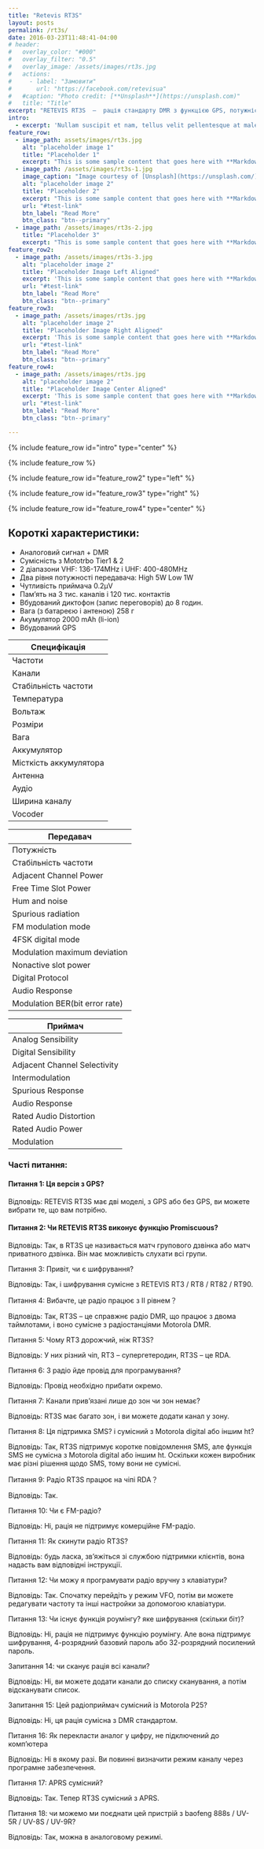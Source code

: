 ```yaml
---
title: "Retevis RT3S"
layout: posts
permalink: /rt3s/
date: 2016-03-23T11:48:41-04:00
# header:
#   overlay_color: "#000"
#   overlay_filter: "0.5"
#   overlay_image: /assets/images/rt3s.jpg
#   actions:
#     - label: "Замовити"
#       url: "https://facebook.com/retevisua"
#   #caption: "Photo credit: [**Unsplash**](https://unsplash.com)"
#   title: "Title"
excerpt: "RETEVIS RT3S  –  рація стандарту DMR з функцією GPS, потужністю до 5 ват, двома діапазонами, шифруванням та сумісністю з Mototrbo Tier Ⅰ & Ⅱ."
intro: 
  - excerpt: 'Nullam suscipit et nam, tellus velit pellentesque at malesuada, enim eaque. Quis nulla, netus tempor in diam gravida tincidunt, *proin faucibus* voluptate felis id sollicitudin. Centered with `type="center"`'
feature_row:
  - image_path: assets/images/rt3s.jpg
    alt: "placeholder image 1"
    title: "Placeholder 1"
    excerpt: "This is some sample content that goes here with **Markdown** formatting."
  - image_path: /assets/images/rt3s-1.jpg
    image_caption: "Image courtesy of [Unsplash](https://unsplash.com/)"
    alt: "placeholder image 2"
    title: "Placeholder 2"
    excerpt: "This is some sample content that goes here with **Markdown** formatting."
    url: "#test-link"
    btn_label: "Read More"
    btn_class: "btn--primary"
  - image_path: /assets/images/rt3s-2.jpg
    title: "Placeholder 3"
    excerpt: "This is some sample content that goes here with **Markdown** formatting."
feature_row2:
  - image_path: /assets/images/rt3s-3.jpg
    alt: "placeholder image 2"
    title: "Placeholder Image Left Aligned"
    excerpt: 'This is some sample content that goes here with **Markdown** formatting. Left aligned with `type="left"`'
    url: "#test-link"
    btn_label: "Read More"
    btn_class: "btn--primary"
feature_row3:
  - image_path: /assets/images/rt3s.jpg
    alt: "placeholder image 2"
    title: "Placeholder Image Right Aligned"
    excerpt: 'This is some sample content that goes here with **Markdown** formatting. Right aligned with `type="right"`'
    url: "#test-link"
    btn_label: "Read More"
    btn_class: "btn--primary"
feature_row4:
  - image_path: /assets/images/rt3s.jpg
    alt: "placeholder image 2"
    title: "Placeholder Image Center Aligned"
    excerpt: 'This is some sample content that goes here with **Markdown** formatting. Centered with `type="center"`'
    url: "#test-link"
    btn_label: "Read More"
    btn_class: "btn--primary"

---
```


{% include feature_row id="intro" type="center" %}

{% include feature_row %}

{% include feature_row id="feature_row2" type="left" %}

{% include feature_row id="feature_row3" type="right" %}

{% include feature_row id="feature_row4" type="center" %}

## Короткі характеристики:

- Аналоговий сигнал + DMR
- Сумісність з Mototrbo Tier1 & 2
- 2 діапазони VHF: 136-174MHz і UHF: 400-480MHz
- Два рівня потужності передавача: High 5W Low 1W
- Чутливість приймача 0.2μV
- Пам’ять на 3 тис. каналів і 120 тис. контактів
- Вбудований диктофон (запис переговорів) до 8 годин.
- Вага (з батареєю і антеною) 258 г
- Акумулятор 2000 mAh (li-ion)
- Вбудований GPS

| Специфікація                   |
| ------------------------------ |
| Частоти                        | 136-174MHz &400-480MHz |
| Канали                         | 3000 |
| Стабільність частоти           | +-1ppm |
| Температура                    | \-30℃~+60℃ |
| Вольтаж                        | 7.4V DC |
| Розміри                        | 131 x 61 x 36mm |
| Вага                           | 258g (за батареєю) |
| Аккумулятор                    | Li-ion |
| Місткість аккумулятора         | 2000mAh |
| Антенна                        | 50Omega |
| Аудіо                          | 1W 16Omega |
| Ширина каналу                  | 12.5KHz |
| Vocoder                        | AMBE+2trade |

| Передавач                      |
| ------------------------------ |
| Потужність                     | Highle 5W, Lowle 1W |
| Стабільність частоти           | plusmn1.0ppm |
| Adjacent Channel Power         | le-60dB |
| Free Time Slot Power           | TDMA:le57dBm |
| Hum and noise                  | \-40dB 12.5KHz |
| Spurious radiation             | Antenna:9KHz-1GHz le-36dBm<br>1GHz-12.75GHz le-30dBm |
| FM modulation mode             | 11K0F3E 12.5KHz |
| 4FSK digital mode              | 12.5KHz(data only):7K60FXD<br>12.5KHz(data and voice):7K60FXW |
| Modulation maximum deviation   | 2.5KHz 12.5KHz |
| Nonactive slot power           | \-57dBm |
| Digital Protocol               | ETSI-TS102 361-1,-2,-3 |
| Audio Response                 | #ERROR! |
| Modulation BER(bit error rate) | le5% |

| Приймач                        |
| ------------------------------ |
| Analog Sensibility             | 0.2microV 12dB SINAD |
| Digital Sensibility            | 0.25microV(BER:5%) |
| Adjacent Channel Selectivity   | le-60dB 12.5KHz |
| Intermodulation                | le60dB |
| Spurious Response              | ge70dB |
| Audio Response                 | #ERROR! |
| Rated Audio Distortion         | ＜5% |
| Rated Audio Power              | 1W |
| Modulation                     | ge45dB 25KHz<br>ge40dB 12.5KHz |

### Часті питання:

#### Питання 1: Ця версія з GPS?

Відповідь: RETEVIS RT3S має дві моделі, з GPS або без GPS, ви можете вибрати те, що вам потрібно.

#### Питання 2: Чи RETEVIS RT3S виконує функцію Promiscuous?

Відповідь: Так, в RT3S це називається матч групового дзвінка або матч приватного дзвінка. Він має можливість слухати всі групи.

Питання 3: Привіт, чи є шифрування?

Відповідь: Так, і шифрування сумісне з RETEVIS RT3 / RT8 / RT82 / RT90.

Питання 4: Вибачте, це радіо працює з II рівнем？

Відповідь: Так, RT3S – це справжнє радіо DMR, що працює з двома таймлотами, і воно сумісне з радіостанціями Motorola DMR.

Питання 5: Чому RT3 дорожчий, ніж RT3S?

Відповідь: У них різний чіп, RT3 – супергетеродин, RT3S – це RDA.

Питання 6: З радіо йде провід для програмування?

Відповідь: Провід необхідно прибати окремо.

Питання 7: Канали прив’язані лише до зон чи зон немає?

Відповідь: RT3S має багато зон, і ви можете додати канал у зону.

Питання 8: Ця підтримка SMS? і сумісний з Motorola digital або іншим ht?

Відповідь: Так, RT3S підтримує коротке повідомлення SMS, але функція SMS не сумісна з Motorola digital або іншим ht. Оскільки кожен виробник має різні рішення щодо SMS, тому вони не сумісні.

Питання 9: Радіо RT3S працює на чіпі RDA？

Відповідь: Так.

Питання 10: Чи є FM-радіо?

Відповідь: Ні, рація не підтримує комерційне FM-радіо.

Питання 11: Як скинути радіо RT3S?

Відповідь: будь ласка, зв’яжіться зі службою підтримки клієнтів, вона надасть вам відповідні інструкції.

Питання 12: Чи можу я програмувати радіо вручну з клавіатури?

Відповідь: Так. Спочатку перейдіть у режим VFO, потім ви можете редагувати частоту та інші настройки за допомогою клавіатури.

Питання 13: Чи існує функція роумінгу? яке шифрування (скільки біт)?

Відповідь: Ні, рація не підтримує функцію роумінгу. Але вона підтримує шифрування, 4-розрядний базовий пароль або 32-розрядний посилений пароль.

Запитання 14: чи сканує рація всі канали?

Відповідь: Ні, ви можете додати канали до списку сканування, а потім відсканувати список.

Запитання 15: Цей радіоприймач сумісний із Motorola P25?

Відповідь: Ні, ця рація сумісна з DMR стандартом.

Питання 16: Як перекласти аналог у цифру, не підключений до комп’ютера

Відповідь: Ні в якому разі. Ви повинні визначити режим каналу через програмне забезпечення.

Питання 17: APRS сумісний?

Відповідь: Так. Тепер RT3S сумісний з APRS.

Питання 18: чи можемо ми поєднати цей пристрій з baofeng 888s / UV-5R / UV-8S / UV-9R?

Відповідь: Так, можна в аналоговому режимі.